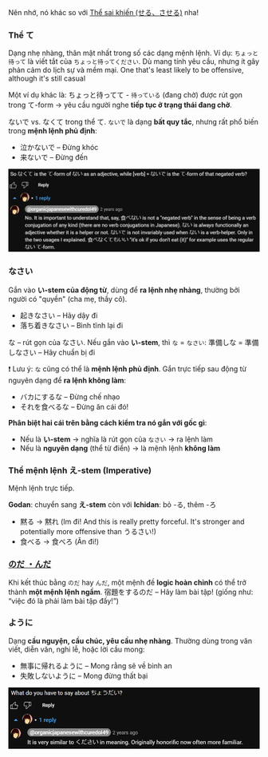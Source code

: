 Nên nhớ, nó khác so với [Thể sai khiến (せる、させる)](Thể%20sai%20khiến%20(せる、させる).md) nha!

### Thể て

Dạng nhẹ nhàng, thân mật nhất trong số các dạng mệnh lệnh. Ví dụ: `ちょっと待って` là viết tắt của `ちょっと待ってください`. Dù mang tính yêu cầu, nhưng ít gây phản cảm do lịch sự và mềm mại. One that's least likely to be offensive, although it's still casual

Một ví dụ khác là: ちょっと待ってて - `待っている` (đang chờ) được rút gọn trong て-form → yêu cầu người nghe **tiếp tục ở trạng thái đang chờ**.

ないで vs. なくて trong thể て. `ないで` là dạng **bất quy tắc**, nhưng rất phổ biến trong **mệnh lệnh phủ định**:

* 泣かないで – Đừng khóc
* 来ないで – Đừng đến

![Pasted image 20250601060044.png](img/Pasted%20image%2020250601060044.png)

### なさい

Gắn vào **い-stem của động từ**, dùng để **ra lệnh nhẹ nhàng**, thường bởi người có "quyền" (cha mẹ, thầy cô).

* 起きなさい – Hãy dậy đi
* 落ち着きなさい – Bình tĩnh lại đi

な – rút gọn của なさい. Nếu gắn vào **い-stem**, thì `な` = `なさい`: 準備しな = 準備しなさい – Hãy chuẩn bị đi

❗ Lưu ý: `な` cũng có thể là **mệnh lệnh phủ định**. Gắn trực tiếp sau động từ nguyên dạng để **ra lệnh không làm**:

* バカにするな – Đừng chế nhạo
* それを食べるな – Đừng ăn cái đó!

**Phân biệt hai cái trên bằng cách kiểm tra nó gắn với gốc gì**:

* Nếu là **い-stem** → nghĩa là rút gọn của `なさい` → ra lệnh làm
* Nếu là **nguyên dạng** (thể từ điển) → là mệnh lệnh **không làm**

### Thể mệnh lệnh え-stem (Imperative)

Mệnh lệnh trực tiếp.

**Godan**: chuyển sang **え-stem** còn với **Ichidan**: bỏ -る, thêm -ろ

- 黙る → 黙れ (Im đi! And this is really pretty forceful. It's stronger and potentially more offensive than うるさい!)
- 食べる → 食べろ (Ăn đi!)


### [のだ ・んだ](のだ%20・んだ.md)

Khi kết thúc bằng `のだ` hay `んだ`, một mệnh đề **logic hoàn chỉnh** có thể trở thành **một mệnh lệnh ngầm**. 宿題をするのだ – Hãy làm bài tập! (giống như: “việc đó là phải làm bài tập đấy!”)

### ように

Dạng **cầu nguyện, cầu chúc, yêu cầu nhẹ nhàng**. Thường dùng trong văn viết, diễn văn, nghi lễ, hoặc lời cầu mong:

* 無事に帰れるように – Mong rằng sẽ về bình an
* 失敗しないように – Mong đừng thất bại

![Pasted image 20250601060827.png](img/Pasted%20image%2020250601060827.png)
